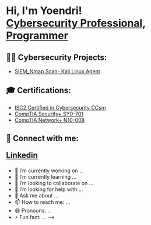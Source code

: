 <h1>Hi, I'm Yoendri! <br/> <a href="https://www.linkedin.com/in/yoendri-placencia">Cybersecurity Professional</a>, <a href="https://github.com/">Programmer</a> </h1>

<h2>👨‍💻 Cybersecurity Projects:</h2>

  - [SIEM_Nmap Scan- Kali Linux Agent](https://github.com/yoendriplacencia/SIEM-_-NMAP-Scan_-Kali-Linux-Agent)             
  
<h2>🎓 Certifications:</h2>

  - [ISC2 Certified in Cybersecurity CCsm](https://www.credly.com/badges/56a2b070-f962-4bd1-9a2d-4f2e43f88c5a/linked_in_profile)
  - [CompTIA Security+ SY0-701](https://www.credly.com/badges/b73f1a26-6406-45bb-8923-ebb69550032e/linked_in_profile0)
  - [CompTIA Network+ N10-008](https://www.credly.com/badges/a66e5ad7-b6d5-4dfe-af3f-462785088998)



<h2> 🤳 Connect with me:

  
<a href="https://www.linkedin.com/in/yoendri-placencia">Linkedin</a>

  
</h2>

- 🔭 I’m currently working on ...
- 🌱 I’m currently learning ...
- 👯 I’m looking to collaborate on ...
- 🤔 I’m looking for help with ...
- 💬 Ask me about ...
- 📫 How to reach me: ...
- 😄 Pronouns: ...
- ⚡ Fun fact: ...
-->
